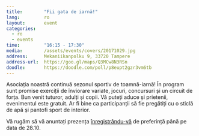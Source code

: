 ```yaml
---
title:        "Fii gata de iarnă!"
lang:         ro
layout:       event
categories:
  - ro
  - events
time:         "16:15 - 17:30"
media:        /assets/events/covers/20171029.jpg
address:      Mekaniikanpolku 9, 33720 Tampere
address-url:  https://goo.gl/maps/Q3MCw8N3RSn
doodle:       https://doodle.com/poll/p8eupt2gzr3vm6tb
---
```


Asociația noastră continuă sezonul sportiv de toamnă-iarnă! În program sunt promise exerciții de înviorare variate, jocuri, concursuri și un circuit de forța. Bun venit tuturor, adulți și copii. Vă puteți aduce și prietenii, evenimentul este gratuit. Ar fi bine ca participanții să fie pregătiți cu o sticlă de apă și pantofi sport de interior.

Vă rugăm să vă anuntați prezența [înregistrându-vă](https://doodle.com/poll/p8eupt2gzr3vm6tb) de preferință până pe data de 28.10.